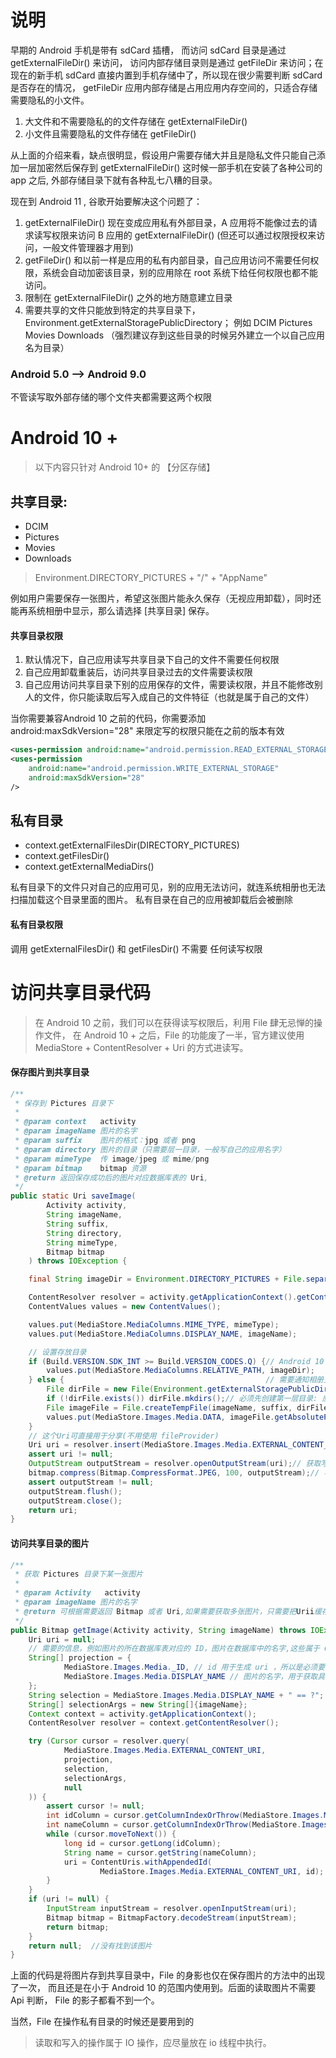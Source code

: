 # 说明
早期的 Android 手机是带有 sdCard 插槽， 而访问 sdCard 目录是通过 getExternalFileDir() 来访问， 访问内部存储目录则是通过 getFileDir 来访问；在现在的新手机 sdCard 直接内置到手机存储中了，所以现在很少需要判断 sdCard 是否存在的情况， getFileDir 应用内部存储是占用应用内存空间的，只适合存储需要隐私的小文件。

1. 大文件和不需要隐私的的文件存储在 getExternalFileDir()
2. 小文件且需要隐私的文件存储在 getFileDir()

从上面的介绍来看，缺点很明显，假设用户需要存储大并且是隐私文件只能自己添加一层加密然后保存到 getExternalFileDir()
这时候一部手机在安装了各种公司的 app 之后,  外部存储目录下就有各种乱七八糟的目录。

现在到 Android 11 , 谷歌开始要解决这个问题了：
1. getExternalFileDir() 现在变成应用私有外部目录，A 应用将不能像过去的请求读写权限来访问 B 应用的 getExternalFileDir() (但还可以通过权限授权来访问，一般文件管理器才用到)
2. getFileDir() 和以前一样是应用的私有内部目录，自己应用访问不需要任何权限，系统会自动加密该目录，别的应用除在 root 系统下给任何权限也都不能访问。
2. 限制在 getExternalFileDir() 之外的地方随意建立目录
3. 需要共享的文件只能放到特定的共享目录下，Environment.getExternalStoragePublicDirectory； 例如 DCIM Pictures Movies Downloads （强烈建议存到这些目录的时候另外建立一个以自己应用名为目录）



### Android 5.0 --> Android 9.0
不管读写取外部存储的哪个文件夹都需要这两个权限



# Android 10 +
> 以下内容只针对 Android 10+ 的 【分区存储】
## 共享目录:
- DCIM 
- Pictures
- Movies
-  Downloads

> Environment.DIRECTORY_PICTURES + "/" + "AppName"

例如用户需要保存一张图片，希望这张图片能永久保存（无视应用卸载），同时还能再系统相册中显示，那么请选择 [共享目录] 保存。

#### 共享目录权限
1. 默认情况下，自己应用读写共享目录下自己的文件不需要任何权限
2. 自己应用卸载重装后，访问共享目录过去的文件需要读权限
3. 自己应用访问共享目录下别的应用保存的文件，需要读权限，并且不能修改别人的文件，你只能读取后写入成自己的文件特征（也就是属于自己的文件）

当你需要兼容Android 10 之前的代码，你需要添加 android:maxSdkVersion="28" 来限定写的权限只能在之前的版本有效
```xml
<uses-permission android:name="android.permission.READ_EXTERNAL_STORAGE"/>
<uses-permission
    android:name="android.permission.WRITE_EXTERNAL_STORAGE"
    android:maxSdkVersion="28"
/>
```


## 私有目录
 - context.getExternalFilesDir(DIRECTORY_PICTURES)
 - context.getFilesDir()
 - context.getExternalMediaDirs()

私有目录下的文件只对自己的应用可见，别的应用无法访问，就连系统相册也无法扫描加载这个目录里面的图片。
私有目录在自己的应用被卸载后会被删除


#### 私有目录权限
调用 getExternalFilesDir() 和 getFilesDir() 不需要 任何读写权限



# 访问共享目录代码

> 在 Android 10 之前，我们可以在获得读写权限后，利用 File 肆无忌惮的操作文件， 在 Android 10 + 之后，File 的功能废了一半，官方建议使用  MediaStore + ContentResolver + Uri 的方式进读写。

#### 保存图片到共享目录
```java
/**
 * 保存到 Pictures 目录下
 *
 * @param context   activity
 * @param imageName 图片的名字
 * @param suffix    图片的格式：jpg 或者 png
 * @param directory 图片的目录（只需要层一目录，一般写自己的应用名字）
 * @param mimeType  传 image/jpeg 或 mime/png
 * @param bitmap    bitmap 资源
 * @return 返回保存成功后的图片对应数据库表的 Uri,
 */
public static Uri saveImage(
        Activity activity, 
        String imageName,
        String suffix,
        String directory,
        String mimeType,
        Bitmap bitmap
    ) throws IOException {

    final String imageDir = Environment.DIRECTORY_PICTURES + File.separator + directory;

    ContentResolver resolver = activity.getApplicationContext().getContentResolver();
    ContentValues values = new ContentValues();

    values.put(MediaStore.MediaColumns.MIME_TYPE, mimeType);
    values.put(MediaStore.MediaColumns.DISPLAY_NAME, imageName);

    // 设置存放目录
    if (Build.VERSION.SDK_INT >= Build.VERSION_CODES.Q) {// Android 10 之后， 无需通知相册更新
        values.put(MediaStore.MediaColumns.RELATIVE_PATH, imageDir);
    } else {                                             // 需要通知相册更新
        File dirFile = new File(Environment.getExternalStoragePublicDirectory(DIRECTORY_PICTURES), directory);
        if (!dirFile.exists()) dirFile.mkdirs();// 必须先创建第一层目录: 应用名为目录
        File imageFile = File.createTempFile(imageName, suffix, dirFile);//然后创建全目录文件
        values.put(MediaStore.Images.Media.DATA, imageFile.getAbsolutePath());
    }
    // 这个Uri可直接用于分享(不用使用 fileProvider)
    Uri uri = resolver.insert(MediaStore.Images.Media.EXTERNAL_CONTENT_URI, values);
    assert uri != null;
    OutputStream outputStream = resolver.openOutputStream(uri);// 获取写出流
    bitmap.compress(Bitmap.CompressFormat.JPEG, 100, outputStream);// 写入
    assert outputStream != null;
    outputStream.flush();
    outputStream.close();
    return uri;
}
```


#### 访问共享目录的图片
```java
/**
 * 获取 Pictures 目录下某一张图片
 *
 * @param Activity   activity
 * @param imageName 图片的名字
 * @return 可根据需要返回 Bitmap 或者 Uri,如果需要获取多张图片，只需要把Urii缓存到 List 中后再统一转换成 bitmap
 */
public Bitmap getImage(Activity activity, String imageName) throws IOException {
    Uri uri = null;
    // 需要的信息，例如图片的所在数据库表对应的 ID，图片在数据库中的名字,这些属于 ContentResolver Cursor 的基本使用方式
    String[] projection = {
            MediaStore.Images.Media._ID, // id 用于生成 uri ，所以是必须要获取的
            MediaStore.Images.Media.DISPLAY_NAME // 图片的名字，用于获取具体的图片
    };
    String selection = MediaStore.Images.Media.DISPLAY_NAME + " == ?";
    String[] selectionArgs = new String[]{imageName};
    Context context = activity.getApplicationContext();
    ContentResolver resolver = context.getContentResolver();

    try (Cursor cursor = resolver.query(
            MediaStore.Images.Media.EXTERNAL_CONTENT_URI,
            projection,
            selection,
            selectionArgs,
            null
    )) {
        assert cursor != null;
        int idColumn = cursor.getColumnIndexOrThrow(MediaStore.Images.Media._ID);
        int nameColumn = cursor.getColumnIndexOrThrow(MediaStore.Images.Media.DISPLAY_NAME);
        while (cursor.moveToNext()) {
            long id = cursor.getLong(idColumn);
            String name = cursor.getString(nameColumn);
            uri = ContentUris.withAppendedId(
                    MediaStore.Images.Media.EXTERNAL_CONTENT_URI, id);
        }
    }
    if (uri != null) {
        InputStream inputStream = resolver.openInputStream(uri);
        Bitmap bitmap = BitmapFactory.decodeStream(inputStream);
        return bitmap;
    }
    return null;  //没有找到该图片
}
```

上面的代码是将图片存到共享目录中，File 的身影也仅在保存图片的方法中的出现了一次， 而且还是在小于 Android 10 的范围内使用到。后面的读取图片不需要 Api 判断， File 的影子都看不到一个。

当然，File 在操作私有目录的时候还是要用到的
> 读取和写入的操作属于 IO 操作，应尽量放在 io 线程中执行。